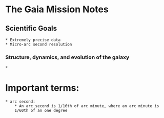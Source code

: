 # The Gaia Mission Notes

## Scientific Goals
    * Extremely precise data
    * Micro-arc second resolution

### Structure, dynamics, and evolution of the galaxy
    * 


# Important terms:
    * arc second: 
        * An arc second is 1/16th of arc minute, where an arc minute is 
        1/60th of an one degree
